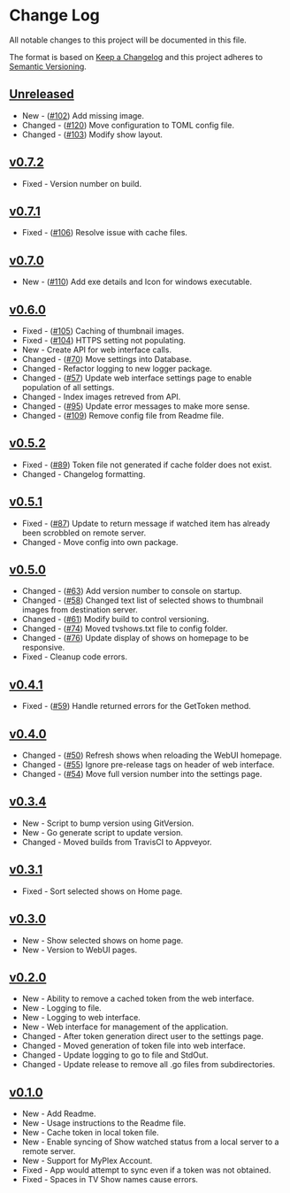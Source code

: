 # Change Log

All notable changes to this project will be documented in this file.

The format is based on [Keep a Changelog](http://keepachangelog.com/) and this project adheres to [Semantic Versioning](http://semver.org/).

<!-- ## [Unreleased]

*   Fixed|New|Changed - ([#1](https://github.com/danstis/Plex-Sync/issues/1)) Description
-->

## [Unreleased]

-   New - ([#102](https://github.com/danstis/Plex-Sync/issues/102)) Add missing image.
-   Changed - ([#120](https://github.com/danstis/Plex-Sync/issues/120)) Move configuration to TOML config file.
-   Changed - ([#103](https://github.com/danstis/Plex-Sync/issues/103)) Modify show layout.

## [v0.7.2]

-   Fixed - Version number on build.

## [v0.7.1]

-   Fixed - ([#106](https://github.com/danstis/Plex-Sync/issues/106)) Resolve issue with cache files.

## [v0.7.0]

-   New - ([#110](https://github.com/danstis/Plex-Sync/issues/110)) Add exe details and Icon for windows executable.

## [v0.6.0]

-   Fixed - ([#105](https://github.com/danstis/Plex-Sync/issues/105)) Caching of thumbnail images.
-   Fixed - ([#104](https://github.com/danstis/Plex-Sync/issues/104)) HTTPS setting not populating.
-   New - Create API for web interface calls.
-   Changed - ([#70](https://github.com/danstis/Plex-Sync/issues/70)) Move settings into Database.
-   Changed - Refactor logging to new logger package.
-   Changed - ([#57](https://github.com/danstis/Plex-Sync/issues/57)) Update web interface settings page to enable population of all settings.
-   Changed - Index images retreved from API.
-   Changed - ([#95](https://github.com/danstis/Plex-Sync/issues/95)) Update error messages to make more sense.
-   Changed - ([#109](https://github.com/danstis/Plex-Sync/issues/109)) Remove config file from Readme file.

## [v0.5.2]

-   Fixed - ([#89](https://github.com/danstis/Plex-Sync/issues/89)) Token file not generated if cache folder does not exist.
-   Changed - Changelog formatting.

## [v0.5.1]

-   Fixed - ([#87](https://github.com/danstis/Plex-Sync/issues/87)) Update to return message if watched item has already been scrobbled on remote server.
-   Changed - Move config into own package.

## [v0.5.0]

-   Changed - ([#63](https://github.com/danstis/Plex-Sync/issues/63)) Add version number to console on startup.
-   Changed - ([#58](https://github.com/danstis/Plex-Sync/issues/58)) Changed text list of selected shows to thumbnail images from destination server.
-   Changed - ([#61](https://github.com/danstis/Plex-Sync/issues/61)) Modify build to control versioning.
-   Changed - ([#74](https://github.com/danstis/Plex-Sync/issues/74)) Moved tvshows.txt file to config folder.
-   Changed - ([#76](https://github.com/danstis/Plex-Sync/issues/76)) Update display of shows on homepage to be responsive.
-   Fixed - Cleanup code errors.

## [v0.4.1]

-   Fixed - ([#59](https://github.com/danstis/Plex-Sync/issues/59)) Handle returned errors for the GetToken method.

## [v0.4.0]

-   Changed - ([#50](https://github.com/danstis/Plex-Sync/issues/50)) Refresh shows when reloading the WebUI homepage.
-   Changed - ([#55](https://github.com/danstis/Plex-Sync/issues/55)) Ignore pre-release tags on header of web interface.
-   Changed - ([#54](https://github.com/danstis/Plex-Sync/issues/54)) Move full version number into the settings page.

## [v0.3.4]

-   New - Script to bump version using GitVersion.
-   New - Go generate script to update version.
-   Changed - Moved builds from TravisCI to Appveyor.

## [v0.3.1]

-   Fixed - Sort selected shows on Home page.

## [v0.3.0]

-   New - Show selected shows on home page.
-   New - Version to WebUI pages.

## [v0.2.0]

-   New - Ability to remove a cached token from the web interface.
-   New - Logging to file.
-   New - Logging to web interface.
-   New - Web interface for management of the application.
-   Changed - After token generation direct user to the settings page.
-   Changed - Moved generation of token file into web interface.
-   Changed - Update logging to go to file and StdOut.
-   Changed - Update release to remove all .go files from subdirectories.

## [v0.1.0]

-   New - Add Readme.
-   New - Usage instructions to the Readme file.
-   New - Cache token in local token file.
-   New - Enable syncing of Show watched status from a local server to a remote server.
-   New - Support for MyPlex Account.
-   Fixed - App would attempt to sync even if a token was not obtained.
-   Fixed - Spaces in TV Show names cause errors.

[unreleased]: https://github.com/danstis/Plex-Sync/compare/v0.7.2...HEAD
[v0.7.2]: https://github.com/danstis/Plex-Sync/compare/v0.7.1...v0.7.2
[v0.7.1]: https://github.com/danstis/Plex-Sync/compare/v0.7.0...v0.7.1
[v0.7.0]: https://github.com/danstis/Plex-Sync/compare/v0.6.0...v0.7.0
[v0.6.0]: https://github.com/danstis/Plex-Sync/compare/v0.5.2...v0.6.0
[v0.5.2]: https://github.com/danstis/Plex-Sync/compare/v0.5.1...v0.5.2
[v0.5.1]: https://github.com/danstis/Plex-Sync/compare/v0.5.0...v0.5.1
[v0.5.0]: https://github.com/danstis/Plex-Sync/compare/v0.4.1...v0.5.0
[v0.4.1]: https://github.com/danstis/Plex-Sync/compare/v0.4.0...v0.4.1
[v0.4.0]: https://github.com/danstis/Plex-Sync/compare/v0.3.4...v0.4.0
[v0.3.4]: https://github.com/danstis/Plex-Sync/compare/v0.3.1...v0.3.4
[v0.3.1]: https://github.com/danstis/Plex-Sync/compare/v0.3.0...v0.3.1
[v0.3.0]: https://github.com/danstis/Plex-Sync/compare/v0.2.0...v0.3.0
[v0.2.0]: https://github.com/danstis/Plex-Sync/compare/v0.1.0...v0.2.0
[v0.1.0]: https://github.com/danstis/Plex-Sync/compare/v0.0.1...v0.1.0
